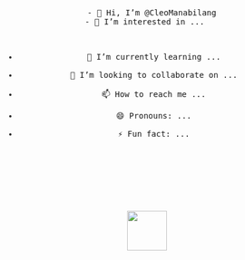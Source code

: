 <div align="center">
<pre>
  - 👋 Hi, I’m @CleoManabilang
- 👀 I’m interested in ... 

- 🌱 I’m currently learning ...
- 💞️ I’m looking to collaborate on ...
- 📫 How to reach me ...
- 😄 Pronouns: ...
- ⚡ Fun fact: ...
</pre>
<!---
CleoManabilang/CleoManabilang is a ✨ special ✨ repository because its `README.md` (this file) appears on your GitHub profile.
You can click the Preview link to take a look at your changes.
--->
<br><br>
<br><br>
<img src="https://media.giphy.com/media/vFKqnCdLPNOKc/giphy.gif" width="70" height="70" border-radius=50%;>

<br><br><br>
<br><br><br>
</div>
